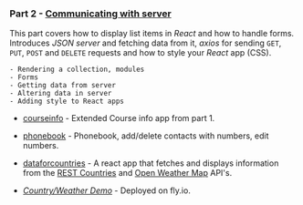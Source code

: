 ### Part 2 - [Communicating with server](https://fullstackopen.com/en/part2)

This part covers how to display list items in _React_ and how to handle forms. Introduces _JSON server_ and fetching data from it, _axios_ for sending `GET`, `PUT`, `POST` and `DELETE` requests and how to style your _React_ app (CSS).
```
- Rendering a collection, modules
- Forms
- Getting data from server
- Altering data in server
- Adding style to React apps
```
- [courseinfo](/part2/courseInfo) - Extended Course info app from part 1.
- [phonebook](/part2/phonebook) - Phonebook, add/delete contacts with numbers, edit numbers.
- [dataforcountries](/part2/countries) - A react app that fetches and displays information from the [REST Countries](https://restcountries.com) and [Open Weather Map](https://openweathermap.org/) API's.

- *[Country/Weather Demo](http://country.fly.dev/)* - Deployed on fly.io.

